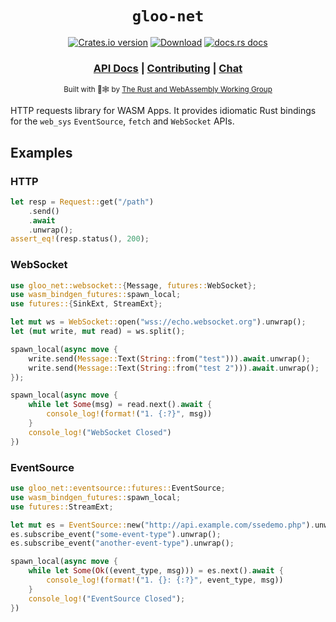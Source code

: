 <div align="center">

  <h1><code>gloo-net</code></h1>

  <p>
    <a href="https://crates.io/crates/gloo-net"><img src="https://img.shields.io/crates/v/gloo-net.svg?style=flat-square" alt="Crates.io version" /></a>
    <a href="https://crates.io/crates/gloo-net"><img src="https://img.shields.io/crates/d/gloo-net.svg?style=flat-square" alt="Download" /></a>
    <a href="https://docs.rs/gloo-net"><img src="https://img.shields.io/badge/docs-latest-blue.svg?style=flat-square" alt="docs.rs docs" /></a>
  </p>

  <h3>
    <a href="https://docs.rs/gloo-net">API Docs</a>
    <span> | </span>
    <a href="https://github.com/rustwasm/gloo/blob/master/CONTRIBUTING.md">Contributing</a>
    <span> | </span>
    <a href="https://discordapp.com/channels/442252698964721669/443151097398296587">Chat</a>
  </h3>

<sub>Built with 🦀🕸 by <a href="https://rustwasm.github.io/">The Rust and WebAssembly Working Group</a></sub>
</div>

HTTP requests library for WASM Apps. It provides idiomatic Rust bindings for the `web_sys` `EventSource`, `fetch` and `WebSocket` APIs.

## Examples

### HTTP

```rust
let resp = Request::get("/path")
    .send()
    .await
    .unwrap();
assert_eq!(resp.status(), 200);
```

### WebSocket

```rust
use gloo_net::websocket::{Message, futures::WebSocket};
use wasm_bindgen_futures::spawn_local;
use futures::{SinkExt, StreamExt};

let mut ws = WebSocket::open("wss://echo.websocket.org").unwrap();
let (mut write, mut read) = ws.split();

spawn_local(async move {
    write.send(Message::Text(String::from("test"))).await.unwrap();
    write.send(Message::Text(String::from("test 2"))).await.unwrap();
});

spawn_local(async move {
    while let Some(msg) = read.next().await {
        console_log!(format!("1. {:?}", msg))
    }
    console_log!("WebSocket Closed")
})
```

### EventSource

```rust
use gloo_net::eventsource::futures::EventSource;
use wasm_bindgen_futures::spawn_local;
use futures::StreamExt;

let mut es = EventSource::new("http://api.example.com/ssedemo.php").unwrap();
es.subscribe_event("some-event-type").unwrap();
es.subscribe_event("another-event-type").unwrap();

spawn_local(async move {
    while let Some(Ok((event_type, msg))) = es.next().await {
        console_log!(format!("1. {}: {:?}", event_type, msg))
    }
    console_log!("EventSource Closed");
})
```
